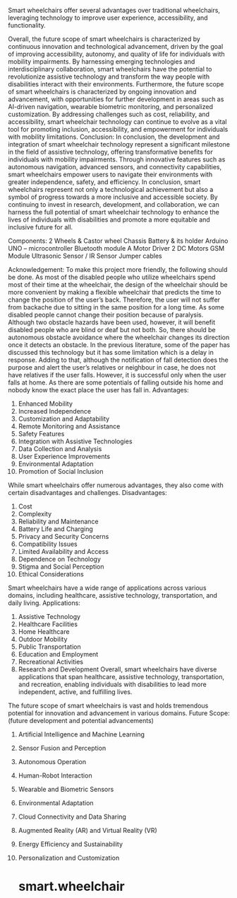 Smart wheelchairs offer several advantages over traditional wheelchairs, leveraging technology to improve user experience, accessibility, and functionality. 

Overall, the future scope of smart wheelchairs is characterized by continuous innovation and technological advancement, driven by the goal of improving accessibility, autonomy, and quality of life for individuals with mobility impairments. By harnessing emerging technologies and interdisciplinary collaboration, smart wheelchairs have the potential to revolutionize assistive technology and transform the way people with disabilities interact with their environments.
Furthermore, the future scope of smart wheelchairs is characterized by ongoing innovation and advancement, with opportunities for further development in areas such as AI-driven navigation, wearable biometric monitoring, and personalized customization. By addressing challenges such as cost, reliability, and accessibility, smart wheelchair technology can continue to evolve as a vital tool for promoting inclusion, accessibility, and empowerment for individuals with mobility limitations.
Conclusion:
In conclusion, the development and integration of smart wheelchair technology represent a significant milestone in the field of assistive technology, offering transformative benefits for individuals with mobility impairments. Through innovative features such as autonomous navigation, advanced sensors, and connectivity capabilities, smart wheelchairs empower users to navigate their environments with greater independence, safety, and efficiency.
In conclusion, smart wheelchairs represent not only a technological achievement but also a symbol of progress towards a more inclusive and accessible society. By continuing to invest in research, development, and collaboration, we can harness the full potential of smart wheelchair technology to enhance the lives of individuals with disabilities and promote a more equitable and inclusive future for all.

Components:
2 Wheels & Castor wheel
Chassis
Battery & its holder
Arduino UNO – microcontroller
Bluetooth module
A Motor Driver
2 DC Motors
GSM Module
Ultrasonic Sensor / IR Sensor
Jumper cables

Acknowledgement:
 To make this project more friendly, the following should be done. As most of the disabled people who utilize wheelchairs spend most of their time at the wheelchair, the design of the wheelchair should be more convenient by making a flexible wheelchair that predicts the time to change the position of the user’s back. Therefore, the user will not suffer from backache due to sitting in the same position for a long time. As some disabled people cannot change their position because of paralysis. Although two obstacle hazards have been used, however, it will benefit disabled people who are blind or deaf but not both. So, there should be autonomous obstacle avoidance where the wheelchair changes its direction once it detects an obstacle. In the previous literature, some of the paper has discussed this technology but it has some limitation which is a delay in response. Adding to that, although the notification of fall detection does the purpose and alert the user’s relatives or neighbour in case, he does not have relatives if the user falls. However, it is successful only when the user falls at home. As there are some potentials of falling outside his home and nobody know the exact place the user has fall in.
Advantages:
1.	Enhanced Mobility
2.	Increased Independence
3.	Customization and Adaptability
4.	Remote Monitoring and Assistance
5.	Safety Features
6.	Integration with Assistive Technologies
7.	Data Collection and Analysis
8.	User Experience Improvements
9.	Environmental Adaptation
10.	Promotion of Social Inclusion

While smart wheelchairs offer numerous advantages, they also come with certain disadvantages and challenges.
Disadvantages:
1.	Cost
2.	Complexity
3.	Reliability and Maintenance
4.	Battery Life and Charging
5.	Privacy and Security Concerns
6.	Compatibility Issues
7.	Limited Availability and Access
8.	Dependence on Technology
9.	Stigma and Social Perception
10.	Ethical Considerations

Smart wheelchairs have a wide range of applications across various domains, including healthcare, assistive technology, transportation, and daily living.
Applications:
1.	Assistive Technology 
2.	Healthcare Facilities 
3.	Home Healthcare 
4.	Outdoor Mobility
5.	Public Transportation
6.	Education and Employment
7.	Recreational Activities
8.	Research and Development 
Overall, smart wheelchairs have diverse applications that span healthcare, assistive technology, transportation, and recreation, enabling individuals with disabilities to lead more independent, active, and fulfilling lives.

The future scope of smart wheelchairs is vast and holds tremendous potential for innovation and advancement in various domains.
Future Scope: (future development and potential advancements)
1.	Artificial Intelligence and Machine Learning
2.	Sensor Fusion and Perception
3.	Autonomous Operation
4.	Human-Robot Interaction
5.	Wearable and Biometric Sensors
6.	Environmental Adaptation
7.	Cloud Connectivity and Data Sharing
8.	Augmented Reality (AR) and Virtual Reality (VR)
9.	Energy Efficiency and Sustainability
10.	Personalization and Customization

	# smart.wheelchair
